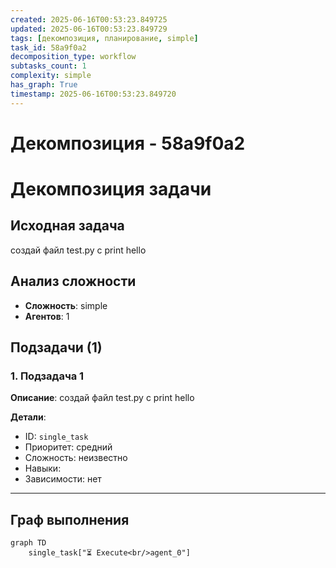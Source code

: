 ```yaml
---
created: 2025-06-16T00:53:23.849725
updated: 2025-06-16T00:53:23.849729
tags: [декомпозиция, планирование, simple]
task_id: 58a9f0a2
decomposition_type: workflow
subtasks_count: 1
complexity: simple
has_graph: True
timestamp: 2025-06-16T00:53:23.849720
---
```


# Декомпозиция - 58a9f0a2

# Декомпозиция задачи

## Исходная задача
создай файл test.py с print hello

## Анализ сложности
- **Сложность**: simple
- **Агентов**: 1

## Подзадачи (1)

### 1. Подзадача 1

**Описание**: создай файл test.py с print hello

**Детали**:
- ID: `single_task`
- Приоритет: средний
- Сложность: неизвестно
- Навыки: 
- Зависимости: нет

---

## Граф выполнения

```mermaid
graph TD
    single_task["⏳ Execute<br/>agent_0"]
```

